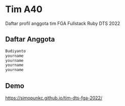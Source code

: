 # Tim A40
Daftar profil anggota tim FGA Fullstack Ruby DTS 2022

## Daftar Anggota
```sh
Budiyanto
yourname
yourname
yourname
yourname
```

## Demo
https://simopunkc.github.io/tim-dts-fga-2022/